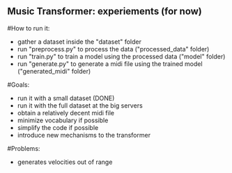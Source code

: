 ## Music Transformer: experiements (for now)

#How to run it:
- gather a dataset inside the "dataset" folder
- run "preprocess.py" to process the data ("processed_data" folder)
- run "train.py" to train a model using the processed data ("model" folder)
- run "generate.py" to generate a midi file using the trained model ("generated_midi" folder)

#Goals:
- run it with a small dataset (DONE)
- run it with the full dataset at the big servers
- obtain a relatively decent midi file
- minimize vocabulary if possible
- simplify the code if possible
- introduce new mechanisms to the transformer

#Problems:
- generates velocities out of range